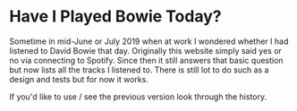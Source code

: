 # Have I Played Bowie Today?

Sometime in mid-June or July 2019 when at work I wondered whether I had listened to David Bowie that day. Originally this website simply said yes or no via connecting to Spotify. Since then it still answers that basic question but now lists all the tracks I listened to. There is still lot to do such as a design and tests but for now it works.

If you'd like to use / see the previous version look through the history.
